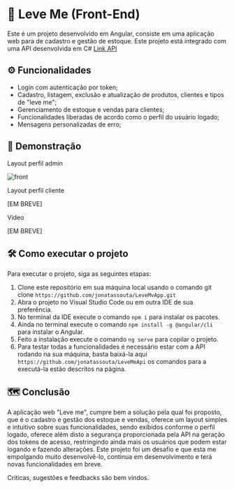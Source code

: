 # 🚀 Leve Me (Front-End)

Este é um projeto desenvolvido em Angular, consiste em uma aplicação web para de cadastro e gestão de estoque. Este projeto está integrado com uma API desenvolvida em C# <a href="https://github.com/jonatassouta/LeveMeApi">Link API</a>

## ⚙️ Funcionalidades

* Login com autenticação por token;
* Cadastro, listagem, exclusão e atualização de produtos, clientes e tipos de "leve me";
* Gerenciamento de estoque e vendas para clientes;
* Funcionalidades liberadas de acordo como o perfil do usuário logado;
* Mensagens personalizadas de erro;

## 🔭 Demonstração

Layout perfil admin

![front](https://github.com/jonatassouta/LeveMvApp/assets/44308032/e9fc60ae-3a3c-45b3-a9a7-360f15d487ac)

Layout perfil cliente

[EM BREVE]

Video

[EM BREVE]

## 🛠 Como executar o projeto

Para executar o projeto, siga as seguintes etapas:
1. Clone este repositório em sua máquina local usando o comando git clone ```https://github.com/jonatassouta/LeveMvApp.git```
2. Abra o projeto no Visual Studio Code ou em outra IDE de sua preferência.
3. No terminal da IDE execute o comando ```npm i``` para instalar os pacotes.
4. Ainda no terminal execute o comando ```npm install -g @angular/cli``` para instalar o Angular.
5. Feito a instalação execute o comando ```ng serve``` para copilar o projeto.
6. Para testar todas a funcionalidades é necessário estar com a API rodando na sua máquina, basta baixá-la aqui  ```https://github.com/jonatassouta/LeveMeApi``` os comandos para a executá-la estão descritos na página.

## 🗺 Conclusão

A aplicação web "Leve me", cumpre bem a solução pela qual foi proposto, que é o cadastro e gestão dos estoque e vendas, oferece um layout simples e intuitivo sobre suas funcionalidades, sendo exibidos conforme o perfil logado, oferece além disto a segurança proporcionada pela API na geração dos tokens de acesso, restringindo ainda mais os usuários que podem estar logando e fazendo alterações. Este projeto foi um desafio e que esta me empolgando muito desenvolvê-lo, continua em desenvolvimento e terá novas funcionalidades em breve. 

Criticas, sugestões e feedbacks são bem vindos.
